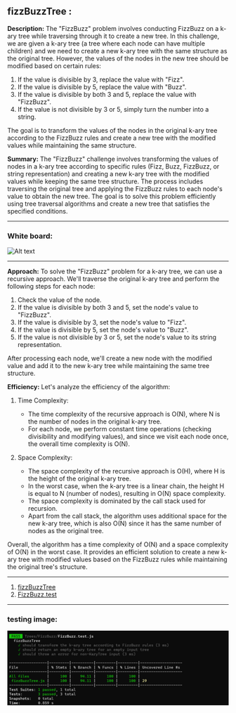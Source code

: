 ## fizzBuzzTree :

**Description:**
The "FizzBuzz" problem involves conducting FizzBuzz on a k-ary tree while traversing through it to create a new tree. In this challenge, we are given a k-ary tree (a tree where each node can have multiple children) and we need to create a new k-ary tree with the same structure as the original tree. However, the values of the nodes in the new tree should be modified based on certain rules:

1. If the value is divisible by 3, replace the value with "Fizz".
2. If the value is divisible by 5, replace the value with "Buzz".
3. If the value is divisible by both 3 and 5, replace the value with "FizzBuzz".
4. If the value is not divisible by 3 or 5, simply turn the number into a string.

The goal is to transform the values of the nodes in the original k-ary tree according to the FizzBuzz rules and create a new tree with the modified values while maintaining the same structure.

**Summary:**
The "FizzBuzz" challenge involves transforming the values of nodes in a k-ary tree according to specific rules (Fizz, Buzz, FizzBuzz, or string representation) and creating a new k-ary tree with the modified values while keeping the same tree structure. The process includes traversing the original tree and applying the FizzBuzz rules to each node's value to obtain the new tree. The goal is to solve this problem efficiently using tree traversal algorithms and create a new tree that satisfies the specified conditions.

---

### White board:
![Alt text](https://i.ibb.co/vhZj0qC/Untitled-15.jpg)
_______________
**Approach:**
To solve the "FizzBuzz" problem for a k-ary tree, we can use a recursive approach. We'll traverse the original k-ary tree and perform the following steps for each node:

1. Check the value of the node.
2. If the value is divisible by both 3 and 5, set the node's value to "FizzBuzz".
3. If the value is divisible by 3, set the node's value to "Fizz".
4. If the value is divisible by 5, set the node's value to "Buzz".
5. If the value is not divisible by 3 or 5, set the node's value to its string representation.

After processing each node, we'll create a new node with the modified value and add it to the new k-ary tree while maintaining the same tree structure.

**Efficiency:**
Let's analyze the efficiency of the algorithm:

1. Time Complexity:
   - The time complexity of the recursive approach is O(N), where N is the number of nodes in the original k-ary tree.
   - For each node, we perform constant time operations (checking divisibility and modifying values), and since we visit each node once, the overall time complexity is O(N).

2. Space Complexity:
   - The space complexity of the recursive approach is O(H), where H is the height of the original k-ary tree.
   - In the worst case, when the k-ary tree is a linear chain, the height H is equal to N (number of nodes), resulting in O(N) space complexity.
   - The space complexity is dominated by the call stack used for recursion.
   - Apart from the call stack, the algorithm uses additional space for the new k-ary tree, which is also O(N) since it has the same number of nodes as the original tree.

Overall, the algorithm has a time complexity of O(N) and a space complexity of O(N) in the worst case. It provides an efficient solution to create a new k-ary tree with modified values based on the FizzBuzz rules while maintaining the original tree's structure.
_____________________________
1. [fizzBuzzTree](./fizzBuzzTree.js)
2. [FizzBuzz.test](./FizzBuzz.test.js)
____________________
### testing image:
![Alt text](image.png)
